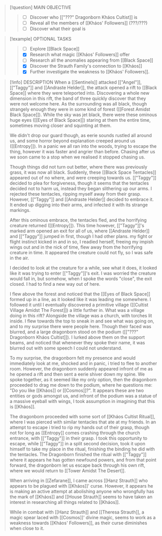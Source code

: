 > [!question] MAIN OBJECTIVE
> > - [ ] Discover who [["???" Dragonborn Kháos Cultist]] is
> > - [ ] Reveal all the members of [[Kháos' Followers]] (???/???)
> > - [ ] Discover what their goal is

> [!example] OPTIONAL TASKS
> > - [ ] Explore [[Black Space]]
> > - [x] Research what magic [[Kháos' Followers]] offer
> > - [ ] Research all the anomalies appearing from [[Black Space]]
> > - [x] Discover the Strauth Family's connection to [[Kháos]]
> > - [x] Further investigate the weakness to [[Kháos' Followers]].

> [!info] DESCRIPTION
> When a [[Sentinels]] attacked [["Angel"]], [["Taggy"]] and [[Andraste Helder]], the attack opened a rift to [[Black Space]] where they were teleported into. Discovering a whole new dimension in this rift, the band of three quickly discover that they were not welcome here. As the surrounding was all black, though strangely enough they were in some kind of forest ([[Forest Amidst Black Space]]). While the sky was jet black, there were these ominous huge eyes ([[Eyes of Black Space]]) staring at them the entire time, sometimes moving closer and squinting at them.
> 
> We didn't drop our guard though, as eerie sounds rustled all around us, and some horror beyond explanation creeped around us ([[Entropy]]). In a panic we all ran into the woods, trying to escape the thing, however it was faster and angrier than before. Chasing after us we soon came to a stop when we realised it stopped chasing us. 
> 
> Though things did not turn out better, where there was previously grass, it was now all black. Suddenly, these [[Black Space Tentacles]] appeared out of no where, and were creeping towards us. [["Taggy"]] decided to plea for forgiveness, though it seems that the tentacles decided not to harm us, instead they began slithering up our arms. I rejected these tentacles, ripping myself away from their grasp. However, [["Taggy"]] and [[Andraste Helder]] decided to embrace it. It ended up digging into their arms, and infected it with its strange markings.
> 
> After this ominous embrace, the tentacles fled, and the horrifying creature returned ([[Entropy]]). This time however, [["Taggy"]]'s marked arm opened an exit for all of us, where [[Andraste Helder]] and [["Taggy"]] jumped in first, though I had other plans. my fight or flight instinct kicked in and in so, I readied herself, freeing my impish wings out and in the nick of time, flew away from the horrifying creature in time. It appeared the creature could not fly, so I was safe in the air. 
> 
> I decided to look at the creature for a while, see what it does, it looked like it was trying to enter [["Taggy"]]'s exit. I was worried the creature would fall in, but somehow, when I spoke the words "close", the exit closed. I had to find a new way out of here.
> 
> I flew above the forest and noticed that the [[Eyes of Black Space]] formed up in a line, as it looked like it was leading me somewhere. I followed it until I eventually discovered a primitive village ([[Cultist Village Amidst The Forest]]) a little further in. What was a village doing in this rift? Alongside the village was a church, with torches lit inside. I flew towards the top to sneak in and see what was going on, and to my surprise there were people here. Though their faced was blurred, and a large dragonborn stood on the podium ([["???" Dragonborn Kháos Cultist]]). I lurked above them on the support beams, and noticed that whenever they spoke their name, it was blurred out with some speech I could not understand.
> 
> To my surprise, the dragonborn felt my presence and would immediately look at me, shocked and in panic, i tried to flee to another room. However, the dragonborn suddenly appeared infront of me as he opened a rift and then sent a eerie shiver down my spine. We spoke together, as it seemed like my only option, then the dragonborn proceeded to drag me down to the podium, where he questions me: "Do you like [[Kháos]] or [[Cosmos]]?". It appears these are two entities or gods amongst us, and infront of the podium was a statue of a massive eyeball with wings, I took assumption in imagining that this is [[Kháos]]. 
> 
> The dragonborn proceeded with some sort of [[Kháos Cultist Ritual]], where I was pierced with similar tentacles that ate at my friends. In an attempt to escape i tried to rip my hands out of their grasp, though not for long as [[Entropy]] comes crashing through the church entrance, with [["Taggy"]] in their grasp. I took this opportunity to escape, while [["Taggy"]] in a split second decision, took it upon himself to take my place in the ritual, finishing the binding he did with the tentacles. The Dragonborn finished the ritual with [["Taggy"]] where it appears he has gotten newfound powers, and from that point forward, the dragonborn let us escape back through his own rift, where we would return to [[Tower Amidst The Desert]].
> 
> When arriving in [[Zefarane]], I came across [[Hanz Strauth]] who appears to be plagued with [[Kháos]]' curse. However, it appears he is making an active attempt at abolishing anyone who wrongfully has the mark of [[Kháos]] and [[House Strauth]] seems to have taken an interest in researching all things related to [[Kháos]].
> 
> While in combat with [[Hanz Strauth]] and [[Theresa Strauth]], a magic spear laced with [[Cosmos]]' divine magic, seems to work as a weakness towards [[Kháos' Followers]], as their curse diminishes when close to it.
 
